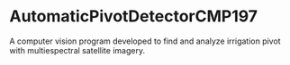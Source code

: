 # AutomaticPivotDetectorCMP197
A computer vision program developed to find and analyze irrigation pivot with multiespectral satellite imagery.
